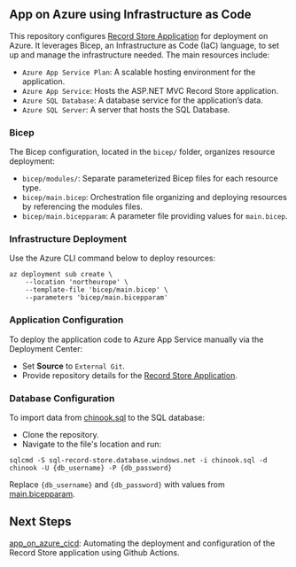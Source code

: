 ## App on Azure using Infrastructure as Code
This repository configures [Record Store Application](https://github.com/MaryKroustali/record_store_app) for deployment on Azure. It leverages Bicep, an Infrastructure as Code (IaC) language, to set up and manage the infrastructure needed. The main resources include:
- `Azure App Service Plan`: A scalable hosting environment for the application.
- `Azure App Service`: Hosts the ASP.NET MVC Record Store application.
- `Azure SQL Database`: A database service for the application’s data.
- `Azure SQL Server`: A server that hosts the SQL Database.

### Bicep

The Bicep configuration, located in the `bicep/` folder, organizes resource deployment:
- `bicep/modules/`: Separate parameterized Bicep files for each resource type.
- `bicep/main.bicep`: Orchestration file organizing and deploying resources by referencing the modules files.
- `bicep/main.bicepparam`: A parameter file providing values for `main.bicep`.

### Infrastructure Deployment

Use the Azure CLI command below to deploy resources:
```
az deployment sub create \
    --location 'northeurope' \
    --template-file 'bicep/main.bicep' \
    --parameters 'bicep/main.bicepparam'
```

### Application Configuration

To deploy the application code to Azure App Service manually via the Deployment Center:
- Set **Source** to `External Git`.
- Provide repository details for the [Record Store Application](https://github.com/MaryKroustali/record_store_app).

### Database Configuration

To import data from [chinook.sql](https://github.com/MaryKroustali/record_store_app/blob/main/SQL/chinook.sql) to the SQL database:

- Clone the repository.
- Navigate to the file's location and run:
```
sqlcmd -S sql-record-store.database.windows.net -i chinook.sql -d chinook -U {db_username} -P {db_password}
```
Replace `{db_username}` and `{db_password}` with values from [main.bicepparam](bicep/main.bicepparam).

## Next Steps
[app_on_azure_cicd](app_on_azure_cicd): Automating the deployment and configuration of the Record Store application using Github Actions.

